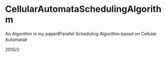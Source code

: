 # CellularAutomataSchedulingAlgorithm

An Algorithm in my paper《Parallel Scheduling Algorithm based on Cellular Automata》

2015/3
